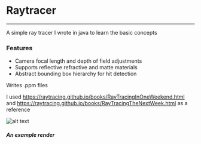 # Raytracer
___
A simple ray tracer I wrote in java to learn the basic concepts

### Features
* Camera focal length and depth of field adjustments
* Supports reflective refractive and matte materials
* Abstract bounding box hierarchy for hit detection

Writes .ppm files

I used https://raytracing.github.io/books/RayTracingInOneWeekend.html and https://raytracing.github.io/books/RayTracingTheNextWeek.html as a reference

![alt text](https://github.com/camwc/RayTracing/render.png?raw=true)
##### An example render